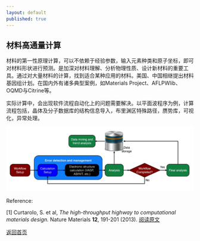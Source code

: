 ```yaml
---
layout: default
published: true
---
```


## 材料高通量计算

材料的第一性原理计算，可以不依赖于经验参数，输入元素种类和原子坐标，即可对材料形状进行预测。是加深对材料理解、分析物理性质、设计新材料的重要工具。通过对大量材料的计算，找到适合某种应用的材料。美国、中国相继提出材料基因组计划。在国内外有诸多典型案例，如Materials Project、AFLPWlib、OQMD与Citrine等。

实际计算中，会出现软件流程自动化上的问题需要解决。以平面波程序为例，计算流程包括，晶体及分子数据库的结构信息导入，布里渊区特殊路径，赝势库，可视化，异常处理。

![High-throughput calculation](assets/images/high_throughput.png "HTPicture")

Reference: 

[1] Curtarolo, S. et al, *The high-throughput highway to computational materials design.* Nature Materials **12**, 191-201 (2013). [阅读原文](https://www.nature.com/articles/nmat3568)


[返回首页](./index.md)
